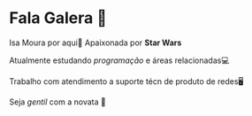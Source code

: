 # Fala Galera 🫶

 Isa Moura por aqui🫡
Apaixonada por **Star Wars** 



Atualmente estudando *programação* e áreas relacionadas💻

Trabalho com atendimento a suporte técn de produto de redes🖥️

Seja _gentil_ com a novata 👀
